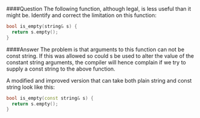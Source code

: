 ####Question
The following function, although legal, is less useful than it might be. Identify and correct the limitation on this function:  
```cpp
bool is_empty(string& s) {
  return s.empty();
}
```
####Answer
The problem is that arguments to this function can not be const string. If this was allowed so could s be used to alter the value of the constant string arguments, the compiler will hence complain if we try to supply a const string to the above function.  

A modified and improved version that can take both plain string and const string look like this:  
```cpp
bool is_empty(const string& s) {
  return s.empty();
}
```
